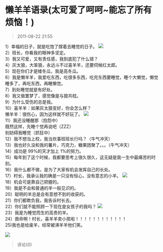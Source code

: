 # 懒羊羊语录(太可爱了呵呵~能忘了所有烦恼！)

> 2011-08-22 21:55

1）幸福的日子，就是吃饱了撑着去睡觉的日子。 [![](https://pan.4a1801.life:11443/d/public/Qzone_wyf/Blogs/images/F2CCEE9C.gif)](https://pan.4a1801.life:11443/d/public/Qzone_wyf/Blogs/images/F2CCEE9C.gif)  
2）班长，你看我的眼神多坚定。  
3）我又可爱，又有责任感，我到底犯了什么错？  
4）灰太狼，大笨狼，永远斗不过喜羊羊，还要伺候红太郎。  
5）现在你们才是矮冬瓜，我是高冬瓜。  
6）我是懒羊羊，我爱吃东西，吃很多东西，吃完东西要睡觉，睡个大懒觉，懒觉睡多了，再吃东西，再睡懒觉。  
7）到处睡觉就是有好处。  
8）我又做噩梦了，感觉像是与狼共枕。  
9）为什么受伤的总是我。  
10）喜羊羊：如果灰太狼变好，你会怎么样？  
懒羊羊：很伤心，因为这样就不好玩了。 [![](https://pan.4a1801.life:11443/d/public/Qzone_wyf/Blogs/images/E8CB73DF.gif)](https://pan.4a1801.life:11443/d/public/Qzone_wyf/Blogs/images/E8CB73DF.gif)  
11）我还没睡醒那（抱怨中）  
既然这样，先睡个觉再说吧（ZZZ）  
别妨碍我睡觉（抓狂中）  
12）我不想当上校，我当炊事班班长行吗？（牛气冲天）  
13）我也好久没和我的薯片，巧克力，糖果团聚了。。。（牛气冲天）  
14）成功是 99%的天才加上 1%的努力。  
15）每年到了这个时候，我都要思考上很久很久，这无疑是我一生中最痛苦的时刻。  
16）我什么都不做，是为了大家有机会发挥自己的长处。  
17）村长，我承认我的确是一只没有恒心，没有意志的小羊。 [![](https://pan.4a1801.life:11443/d/public/Qzone_wyf/Blogs/images/3A5DB170.gif)](https://pan.4a1801.life:11443/d/public/Qzone_wyf/Blogs/images/3A5DB170.gif)  
18）机会可是靠自己把握的。  
19）我是不会和普通的羊一般见识的。  
20）聪明的羊总是会有意想不到的收获的。  
21）你们都欺负我，我告诉村长去。  
22）你们就不能照顾一下现在是女孩子的我吗？ [![](https://pan.4a1801.life:11443/d/public/Qzone_wyf/Blogs/images/27269BE8.gif)](https://pan.4a1801.life:11443/d/public/Qzone_wyf/Blogs/images/27269BE8.gif)  
23）我是为睡觉而生的高贵的羊。  
24）救命啊！村长，喜羊羊卖小孩啦！！！！！！！！！！！！  
25)我也是给废羊，经常被沸羊羊他们笑。

[![](https://pan.4a1801.life:11443/d/public/Qzone_wyf/Blogs/images/3C030E39.gif)](https://pan.4a1801.life:11443/d/public/Qzone_wyf/Blogs/images/3C030E39.gif)

> 评论(0)
